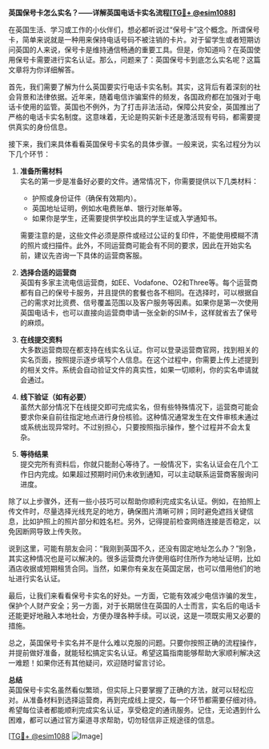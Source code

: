 **英国保号卡怎么实名？——详解英国电话卡实名流程[[TG💪+ @esim1088](https://t.me/s/esim1088)]**

在英国生活、学习或工作的小伙伴们，想必都听说过“保号卡”这个概念。所谓保号卡，简单来说就是一种用来保持电话号码不被注销的卡片。对于留学生或者短期访问英国的人来说，保号卡是维持通信畅通的重要工具。但是，你知道吗？在英国使用保号卡需要进行实名认证。那么，问题来了：英国保号卡到底怎么实名呢？这篇文章将为你详细解答。

首先，我们需要了解为什么英国要实行电话卡实名制。其实，这背后有着深刻的社会背景和法律依据。近年来，随着电信诈骗案件的频发，各国政府都在加强对于电话卡使用的监管。英国也不例外，为了打击非法活动，保障公共安全，英国推出了严格的电话卡实名制度。这意味着，无论是购买新卡还是激活现有号码，都需要提供真实的身份信息。

接下来，我们来具体看看英国保号卡实名的具体步骤。一般来说，实名过程分为以下几个环节：

1. **准备所需材料**  
   实名的第一步是准备好必要的文件。通常情况下，你需要提供以下几类材料：
   - 护照或身份证件（确保有效期内）。
   - 英国地址证明，例如水电费账单、银行对账单等。
   - 如果你是学生，还需要提供学校出具的学生证或入学通知书。

   需要注意的是，这些文件必须是原件或经过公证的复印件，不能使用模糊不清的照片或扫描件。此外，不同运营商可能会有不同的要求，因此在开始实名前，建议先咨询一下具体的运营商客服。

2. **选择合适的运营商**  
   英国有多家主流电信运营商，如EE、Vodafone、O2和Three等。每个运营商都有自己的保号卡服务，并且提供的套餐也各不相同。在选择时，可以根据自己的需求对比资费、信号覆盖范围以及客户服务等因素。如果你是第一次使用英国电话卡，也可以直接向运营商申请一张全新的SIM卡，这样就省去了保号的麻烦。

3. **在线提交资料**  
   大多数运营商现在都支持在线实名认证。你可以登录运营商官网，找到相关的实名页面，按照提示逐步填写个人信息。在这个过程中，你需要上传上述提到的相关文件。系统会自动验证文件的真实性，如果一切顺利，你的实名申请就会通过。

4. **线下验证（如有必要）**  
   虽然大部分情况下在线提交即可完成实名，但有些特殊情况下，运营商可能会要求你亲自前往指定地点进行身份核验。这种情况通常发生在文件审核未通过或系统出现异常时。不过别担心，只要按照指示操作，整个过程并不会太复杂。

5. **等待结果**  
   提交完所有资料后，你就只能耐心等待了。一般情况下，实名认证会在几个工作日内完成。如果超过预期时间仍未收到通知，可以主动联系运营商客服询问进度。

除了以上步骤外，还有一些小技巧可以帮助你顺利完成实名认证。例如，在拍照上传文件时，尽量选择光线充足的地方，确保图片清晰可辨；同时避免遮挡关键信息，比如护照上的照片部分和姓名栏。另外，记得提前检查网络连接是否稳定，以免因断网导致上传失败。

说到这里，可能有朋友会问：“我刚到英国不久，还没有固定地址怎么办？”别急，其实这种情况也是可以解决的。很多运营商允许使用临时住所作为地址证明，比如酒店收据或短期租赁合同。当然，如果你有亲友在英国定居，也可以借用他们的地址进行实名认证。

最后，让我们来看看保号卡实名的好处。一方面，它能有效减少电信诈骗的发生，保护个人财产安全；另一方面，对于长期居住在英国的人士而言，实名后的电话卡还能更好地融入本地社会，方便办理各种手续。可以说，这是一项既实用又必要的措施。

总之，英国保号卡实名并不是什么难以克服的问题。只要你按照正确的流程操作，并提前做好准备，就能轻松搞定实名认证。希望这篇指南能够帮助大家顺利解决这一难题！如果你还有其他疑问，欢迎随时留言讨论。

**总结**  
英国保号卡实名虽然看似繁琐，但实际上只要掌握了正确的方法，就可以轻松应对。从准备材料到选择运营商，再到完成线上提交，每一个环节都需要仔细对待。希望每位读者都能顺利完成实名认证，享受稳定的通讯服务。记住，无论遇到什么困难，都可以通过官方渠道寻求帮助，切勿轻信非正规途径的信息。

[[TG💪+ @esim1088](https://t.me/s/esim1088) ![Image](https://i.postimg.cc/4NQfJmqS/Snipaste-2025-05-13-00-14-12.png)]